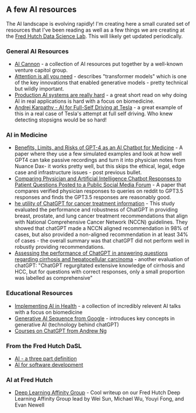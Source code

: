 ﻿## A few AI resources
 
 The AI landscape is evolving rapidly! I'm creating here a small curated set of resources that I've been reading as well as a few things we are creating at the [Fred Hutch Data Science Lab](https://hutchdatascience.org/). This will likely get updated periodically. 
 
 
 ### General AI Resources
 
 * [AI Cannon](https://a16z.com/2023/05/25/ai-canon/) - a collection of AI resources put together by a well-known venture capitol group.
 * [Attention is all you need](https://arxiv.org/abs/1706.03762) - describes "transformer models" which is one of the key innovations that enabled generative models - pretty technical but wildly important. 
 * [Production AI systems are really hard](https://methexis.substack.com/p/production-ai-systems-are-really) - a great short read on why doing AI in real applications is hard with a focus on biomedicine.
 * [Andrej Karpathy - AI for Full-Self Driving at Tesla](https://www.youtube.com/watch?v=hx7BXih7zx8) - a great example of this in a real case of Tesla's attempt at full self driving. Who knew detecting stopsigns would be so hard! 
 
 
 ### AI in Medicine
 
 * [Benefits, Limits, and Risks of GPT-4 as an AI Chatbot for Medicine](https://www.nejm.org/doi/full/10.1056/NEJMsr2214184) - A paper where they use a few simulated examples and look at how well GPT4 can take passive recordings and turn it into physician notes from Nuance Dax- it works pretty well, but this skips the ethical, legal, edge case and infrastructure issues - post previous bullet. 
 * [Comparing Physician and Artificial Intelligence Chatbot Responses to Patient Questions Posted to a Public Social Media Forum](https://jamanetwork.com/journals/jamainternalmedicine/article-abstract/2804309) - A paper that compares verified physician responses to queries on reddit to GPT3.5 responses and finds the GPT3.5 responses are reasonably good. 
 * [he utility of ChatGPT for cancer treatment information](https://www.medrxiv.org/content/10.1101/2023.03.16.23287316v1) - This study evaluated the performance and robustness of ChatGPT in providing breast, prostate, and lung cancer treatment recommendations that align with National Comprehensive Cancer Network (NCCN) guidelines. They showed that chatGPT made a NCCN aligned recommendation in 98% of cases, but also provided a non-aligned recommendation in at least 34% of cases - the overall summary was that chatGPT did not perform well in robustly providing recommendations. 
 * [Assessing the performance of ChatGPT in answering questions regarding cirrhosis and hepatocellular carcinoma](https://www.medrxiv.org/content/10.1101/2023.02.06.23285449v1) - another evaluation of chatGPT: "ChatGPT regurgitated extensive knowledge of cirrhosis and HCC, but for questions with correct responses, only a small proportion was labelled as comprehensive"

### Educational Resources

* [Implementing AI in Health](https://midas.umich.edu/implementing-ai-in-health-colloquium/) - a collection of incredibly relevent AI talks with a focus on biomedicine 
* [Generative AI Sequence from Google](https://cloud.google.com/blog/topics/training-certifications/new-google-cloud-generative-ai-training-resources) - introduces key concepts in generative AI (technology behind chatGPT) 
* [Courses on ChatGPT from Andrew Ng](https://www.deeplearning.ai/short-courses/) 


 ### From the Fred Hutch DaSL 
 
 * [AI - a three part definition](https://simplystatistics.org/posts/2017-01-19-what-is-artificial-intelligence/) 
 * [AI for software development](https://hutchdatascience.org/AI_for_software/) 

### AI at Fred Hutch

* [Deep Learning Affinity Group](https://www.fredhutch.org/en/news/spotlight/2023/05/vidd-dlag.html) - Cool writeup on our Fred Hutch Deep Learning Affinity Group lead by Wei Sun, Michael Wu, Youyi Fong, and Evan Newell
